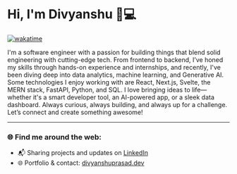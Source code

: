 # Hi, I'm Divyanshu 👋💻  
[![wakatime](https://wakatime.com/badge/user/018bcf29-e2b7-4c6b-a09f-259abda02b10.svg)](https://wakatime.com/@018bcf29-e2b7-4c6b-a09f-259abda02b10)


I'm a software engineer with a passion for building things that blend solid engineering with cutting-edge tech. From frontend to backend, I’ve honed my skills through hands-on experience and internships, and recently, I've been diving deep into data analytics, machine learning, and Generative AI. Some technologies I enjoy working with are React, Next.js, Svelte, the MERN stack, FastAPI, Python, and SQL. I love bringing ideas to life—whether it's a smart developer tool, an AI-powered app, or a sleek data dashboard. Always curious, always building, and always up for a challenge. Let’s connect and create something awesome!

---

### 🌐 Find me around the web:

- 📬 Sharing projects and updates on [LinkedIn](https://www.linkedin.com/in/divyanshu-prasad)  
- 🌐 Portfolio & contact: [divyanshuprasad.dev](https://divyanshuprasad.dev)
